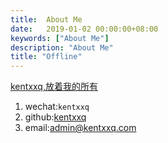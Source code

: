 ```yaml
---
title:  About Me
date:   2019-01-02 00:00:00+08:00
keywords: ["About Me"]
description: "About Me"
title: "Offline"
---
```




[kentxxq,放着我的所有](https://kentxxq.com)

1. wechat:`kentxxq`
2. github:[kentxxq](https://github.com/kentxxq)
3. email:[admin@kentxxq.com](mailto:admin@kentxxq.com)